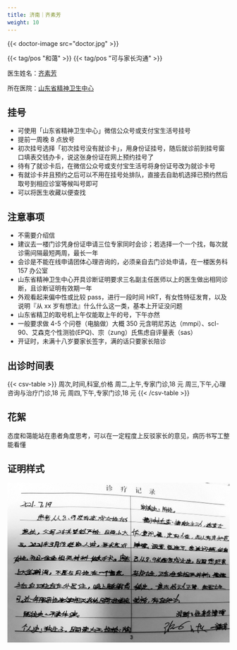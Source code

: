 ```yaml
---
title: 济南｜齐素芳
weight: 10
---
```


{{< doctor-image src="doctor.jpg" >}}

{{< tag/pos "和蔼" >}} {{< tag/pos "可与家长沟通" >}}

医生姓名：[齐素芳](https://www.haodf.com/doctor/6964430522.html)

所在医院：[山东省精神卫生中心](https://amap.com/place/B0FFM4NU1Y)

## 挂号

- 可使用「山东省精神卫生中心」微信公众号或支付宝生活号挂号
- 提前一周晚 8 点放号
- 初次挂号选择「初次挂号没有就诊卡」，用身份证挂号，随后就诊前到挂号窗口填表交钱办卡，说这张身份证在网上预约挂号了
- 待有了就诊卡后，在微信公众号或支付宝生活号将身份证号改为就诊卡号
- 有就诊卡并且预约之后可以不用在挂号处排队，直接去自助机选择已预约然后取号到相应诊室等候叫号即可
- 可以将医生收藏以便查找

## 注意事项

- 不需要介绍信
- 建议去一楼门诊凭身份证申请三位专家同时会诊；若选择一个一个找，每次就诊需间隔最短两周，最长一年
- 会诊是不能在线申请团体心理咨询的，必须亲自去门诊处申请，在一楼医务科 157 办公室
- 山东省精神卫生中心开具诊断证明要求三名副主任医师以上的医生做出相同诊断，且诊断证明有效期一年
- 外观看起来偏中性或比较 pass，进行一段时间 HRT，有女性特征发育，以及说明『从 xx 岁有想法』什么什么这一类，基本上开证没问题
- 山东省精卫的取号机上午仅能取上午的号，下午亦然
- 一般要求做 4-5 个问卷（电脑做）大概 350 元含明尼苏达（mmpi）、scl-90、艾森克个性测验(EPQ)、宗（zung）氏焦虑自评量表（sas）
- 开证时，未满十八岁要家长签字，满的话只要家长陪诊

## 出诊时间表

{{< csv-table >}}
周次,时间,科室,价格
周二,上午,专家门诊,18 元
周三,下午,心理咨询与治疗门诊,18 元
周四,下午,专家门诊,18 元
{{< /csv-table >}}

## 花絮

态度和蔼能站在患者角度思考，可以在一定程度上反驳家长的意见，病历书写工整能看懂

## 证明样式

![证明](proof.jpg)
